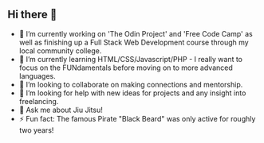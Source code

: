 ## Hi there 👋

- 🔭 I’m currently working on 'The Odin Project' and 'Free Code Camp' as well as finishing up a Full Stack Web Development course through my local community college.
- 🌱 I’m currently learning HTML/CSS/Javascript/PHP - I really want to focus on the FUNdamentals before moving on to more advanced languages.
- 👯 I’m looking to collaborate on making connections and mentorship.
- 🤔 I’m looking for help with new ideas for projects and any insight into freelancing.
- 💬 Ask me about Jiu Jitsu!
- ⚡ Fun fact: The famous Pirate "Black Beard" was only active for roughly two years!
